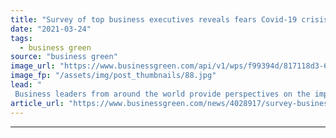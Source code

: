 ```yaml
---
title: "Survey of top business executives reveals fears Covid-19 crisis could stall corporate climate action"
date: "2021-03-24"
tags: 
  - business green
source: "business green"
image_url: "https://www.businessgreen.com/api/v1/wps/f99394d/817118d3-6e50-4797-a47f-a9538018819c/7/iw-climate-change-001-185x114.jpg"
image_fp: "/assets/img/post_thumbnails/88.jpg"
lead: "
 Business leaders from around the world provide perspectives on the impact economic downturn could have on corporate sustainability efforts in major Deloitte poll ..."
article_url: "https://www.businessgreen.com/news/4028917/survey-business-executives-reveals-fears-covid-19-crisis-stall-corporate-climate-action"
---
```


---
